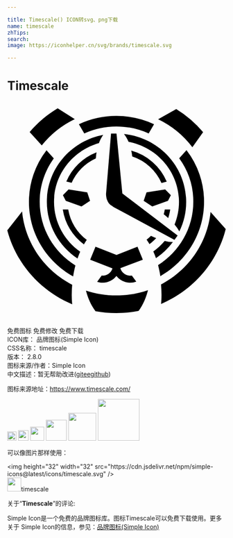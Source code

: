 ```yaml
---

title: Timescale() ICON转svg、png下载
name: timescale
zhTips: 
search: 
image: https://iconhelper.cn/svg/brands/timescale.svg

---
```


# Timescale  <small style="font-size: 60%;font-weight: 100"></small>

<div id="svg" class="svg-wrap">
<svg role="img" xmlns="http://www.w3.org/2000/svg" viewBox="0 0 24 24"><title>Timescale icon</title><path d="M5.537.763c-1.167.7-2.21 1.582-3.08 2.61L3.79 4.836a10.422 10.422 0 013.627-2.881zm13.028.085l-1.991 1.12a10.381 10.381 0 013.762 3.07l1.18-1.654a12.371 12.371 0 00-2.95-2.536zm-6.564.752a9.788 9.788 0 00-4.131.91l.59 1.011a8.542 8.542 0 013.541-.762c1.261 0 2.457.274 3.534.76l.59-1.012a9.81 9.81 0 00-4.124-.907zM11.4 3.535l-.55 6.626h.003l-.002.04c.003.111.013.216.033.318.01.112.043.227.097.342.114.289.298.505.516.607.05.04.105.075.158.111a.98.98 0 01.033.02v.004l6.68 3.596.348-.476-6.058-4.6c-.007 0-.01-.005-.014-.008L12 3.535zm1.423.052c.19.234.361.523.502.855 3.155.604 5.54 3.325 5.54 6.596 0 .877-.176 1.712-.484 2.48a3.7 3.7 0 01.52.76 7.314 7.314 0 00.754-3.24c0-3.868-2.99-7.05-6.832-7.45zm-2.284.095c-3.527.667-6.19 3.708-6.19 7.356 0 2.584 1.335 4.863 3.367 6.21a9.84 9.84 0 01.295-.743c-1.74-1.219-2.874-3.214-2.874-5.467 0-3.054 2.082-5.632 4.932-6.45.128-.351.289-.656.47-.906zm9.15 1.675l-.801.893a8.101 8.101 0 011.551 4.777c0 2.916-1.542 5.481-3.872 6.952.104.388.188.792.251 1.209 2.87-1.632 4.802-4.677 4.802-8.16a9.224 9.224 0 00-1.93-5.67zm-15.38.007a9.25 9.25 0 00-1.93 5.665c0 3.507 1.954 6.567 4.858 8.19.063-.418.144-.822.248-1.206-2.36-1.468-3.923-4.045-3.923-6.984 0-1.777.573-3.422 1.549-4.772zm9.314.043c.044.203.08.416.107.64a5.332 5.332 0 013.213 2.912l.577-.148a5.942 5.942 0 00-3.897-3.404zm-3.816.187a5.939 5.939 0 00-3.319 3.198l.58.148A5.324 5.324 0 019.73 6.257c.017-.227.04-.45.077-.663zM6.733 9.672l-.62.63.315.614 1.727.618.942-.618-.312-.923zm10.615 0l-2.048.321-.315.923.942.618 1.73-.618.315-.614zM6.1 11.869A5.824 5.824 0 008.42 15.7c.1-.17.204-.335.315-.493a5.252 5.252 0 01-2.038-3.34zm11.206 0c-.03.18-.071.355-.118.529.174.138.338.272.493.41.097-.302.174-.617.22-.94zm-15.679.217L0 14.158c.966 3.661 3.638 6.65 7.132 8.111a9.399 9.399 0 01-.05-1.031c0-.375.017-.747.05-1.111-3.024-1.563-5.166-4.544-5.505-8.041zm20.707.055c-.352 3.45-2.464 6.394-5.441 7.957.033.374.05.755.053 1.136 0 .377-.017.71-.05 1.005 3.506-1.488 6.175-4.522 7.104-8.223zm-6.544 2.617a5.31 5.31 0 01-.486.42c.11.158.218.322.318.493.265-.2.513-.42.74-.66a10.61 10.61 0 01-.572-.253zm1.502.559a6.9 6.9 0 01-1.25 1.156c.106.236.207.485.294.741a7.667 7.667 0 001.857-1.772 3.554 3.554 0 01-.9-.125zm-2.988.63l-2.303.913-2.307-.91-.587 1.435 2.448.946c-.134.46-.568.798-1.08.798-.034 0-.07-.004-.104-.007l-.5.686c.188.063.39.096.6.096.621 0 1.17-.289 1.52-.738a1.924 1.924 0 002.183.62l-.49-.67a1.122 1.122 0 01-1.26-.805l2.47-.926zm1.156 4.775c-1.09.377-2.256.58-3.476.58-1.17 0-2.29-.186-3.34-.534.231.88.59 1.654 1.05 2.262.743.134 1.509.207 2.294.207.835 0 1.65-.082 2.437-.236.453-.61.807-1.39 1.035-2.28z"/></svg>
</div>
<detail full-name='timescale'></detail>

<div class="detail-page">
<p>
<span><span class="badge-success badge">免费图标</span> <span class="badge-success badge">免费修改</span>  <span class="badge-success badge">免费下载</span> </span>
<br/>
<span>
ICON库：
<span class="badge-secondary badge">品牌图标(Simple Icon)</span> 
</span>
<br/>
<span>
CSS名称：
<span class="badge-secondary badge">timescale</span> 
</span>

<br/>
<span>
版本：
<span class="badge-secondary badge">2.8.0</span> 
</span>
<br/>
<span>图标来源/作者：<span class="badge-light badge">Simple Icon</span></span> 
<br/>
<span class="zh-detail">中文描述：暂无<span class="help-link"><span>帮助改进</span>(<a href="https://gitee.com/liuwave/icon-helper/edit/master/json/brands/timescale.json" target="_blank" rel="noopener noreferrer">gitee</a><a href="https://github.com/liuwave/icon-helper/edit/master/json/brands/timescale.json" target="_blank" rel="noopener noreferrer">github</a></span>)</span><br/>
</p>
</div><div class="description description alert alert-light"><p>图标来源地址：<a href="https://www.timescale.com/" target="_blank" rel="noopener noreferrer">https://www.timescale.com/</a></p></div>
<div class="alert alert-dark">
<img height="21" width="21" src="https://cdn.jsdelivr.net/npm/simple-icons@latest/icons/timescale.svg" />
<img height="24" width="24" src="https://cdn.jsdelivr.net/npm/simple-icons@latest/icons/timescale.svg" />
<img height="32" width="32" src="https://cdn.jsdelivr.net/npm/simple-icons@latest/icons/timescale.svg" />
<img height="48" width="48" src="https://cdn.jsdelivr.net/npm/simple-icons@latest/icons/timescale.svg" />
<img height="64" width="64" src="https://cdn.jsdelivr.net/npm/simple-icons@latest/icons/timescale.svg" />
<img height="96" width="96" src="https://cdn.jsdelivr.net/npm/simple-icons@latest/icons/timescale.svg" />

</div>
<div>
  <p>可以像图片那样使用：    
  </p>
  <div class="alert alert-primary" style="font-size: 14px">
    &lt;img height="32" width="32" src="https://cdn.jsdelivr.net/npm/simple-icons@latest/icons/timescale.svg" /&gt;
    <copy-btn content='<img height="32" width="32" src="https://cdn.jsdelivr.net/npm/simple-icons@latest/icons/timescale.svg" />'></copy-btn>
  </div>
  <div class="alert alert-secondary">
    <img height="32" width="32" src="https://cdn.jsdelivr.net/npm/simple-icons@latest/icons/timescale.svg" />timescale
    <copy-btn content="timescale" btn-title="复制图标名称"></copy-btn>
  </div>
</div>
<div class="icon-detail__container">
<p>关于“<b>Timescale</b>”的评论:</p>
</div>
<Vssue title="关于“Timescale”的评论" />
<div><p>Simple Icon是一个免费的品牌图标库。图标Timescale可以免费下载使用。更多关于  Simple Icon的信息，参见：<a target="_blank" href="https://iconhelper.cn/brands.html">品牌图标(Simple Icon)</a>
</p></div>
